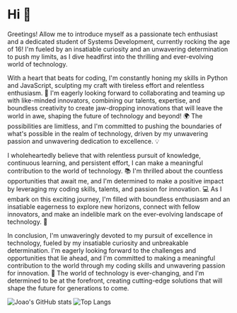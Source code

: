 # Hi 👋

Greetings! Allow me to introduce myself as a passionate tech enthusiast and a dedicated student of Systems Development, currently rocking the age of 16! I'm fueled by an insatiable curiosity and an unwavering determination to push my limits, as I dive headfirst into the thrilling and ever-evolving world of technology.

With a heart that beats for coding, I'm constantly honing my skills in Python and JavaScript, sculpting my craft with tireless effort and relentless enthusiasm. 🚀 I'm eagerly looking forward to collaborating and teaming up with like-minded innovators, combining our talents, expertise, and boundless creativity to create jaw-dropping innovations that will leave the world in awe, shaping the future of technology and beyond! 🌍 The possibilities are limitless, and I'm committed to pushing the boundaries of what's possible in the realm of technology, driven by my unwavering passion and unwavering dedication to excellence. 💡

I wholeheartedly believe that with relentless pursuit of knowledge, continuous learning, and persistent effort, I can make a meaningful contribution to the world of technology. 📚 I'm thrilled about the countless opportunities that await me, and I'm determined to make a positive impact by leveraging my coding skills, talents, and passion for innovation. 💻 As I embark on this exciting journey, I'm filled with boundless enthusiasm and an insatiable eagerness to explore new horizons, connect with fellow innovators, and make an indelible mark on the ever-evolving landscape of technology. 🚀

In conclusion, I'm unwaveringly devoted to my pursuit of excellence in technology, fueled by my insatiable curiosity and unbreakable determination. I'm eagerly looking forward to the challenges and opportunities that lie ahead, and I'm committed to making a meaningful contribution to the world through my coding skills and unwavering passion for innovation. 🌟 The world of technology is ever-changing, and I'm determined to be at the forefront, creating cutting-edge solutions that will shape the future for generations to come.

![Joao's GitHub stats](https://github-readme-stats.vercel.app/api?username=JoaoVictor-C&count_private=true&show_icons=true&show_icons=true&theme=dracula) 
![Top Langs](https://github-readme-stats.vercel.app/api/top-langs/?username=JoaoVictor-C)
